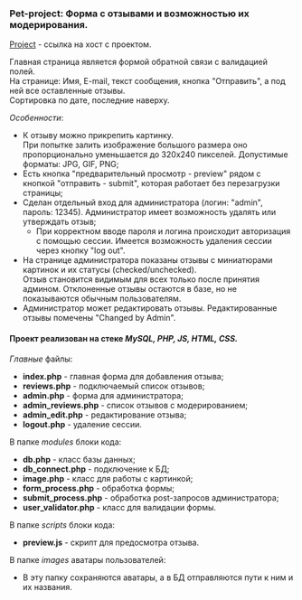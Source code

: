 ### Pet-project: Форма с отзывами и возможностью их модерирования.

[Project](http://f0418850.xsph.ru./index.php) - ссылка на хост с проектом.

Главная страница является формой обратной связи c валидацией полей.\
На странице: Имя, E-mail, текст сообщения, кнопка "Отправить", а под ней все оставленные отзывы.\
Сортировка по дате, последние наверху.

_Особенности_:
* К отзыву можно прикрепить картинку.\
При попытке залить изображение большого размера оно пропорционально уменьшается до 320х240 пикселей. Допустимые форматы: JPG, GIF, PNG;
* Есть кнопка "предварительный просмотр - preview" рядом с кнопкой "отправить - submit", которая работает без перезагрузки страницы;
* Сделан отдельный вход для администратора (логин: "admin", пароль: 12345). Администратор имеет возможность удалять или утверждать отзыв;
  * При корректном вводе пароля и логина происходит авторизация с помощью сессии. Имеется возможность удаления сессии через кнопку "log out".
* На странице администратора показаны отзывы с миниатюрами картинок и их статусы (checked/unchecked).\
Отзыв становится видимым для всех только после принятия админом. Отклоненные отзывы остаются в базе, но не показываются обычным пользователям.
* Администратор может редактировать отзывы. Редактированные отзывы помечены "Changed by Admin".

#### Проект реализован на стеке *MySQL, PHP, JS, HTML, CSS.*

*Главные* файлы:
  * **index.php** - главная форма для добавления отзыва;
  * **reviews.php** - подключаемый список отзывов;
  * **admin.php** - форма для администратора;
  * **admin_reviews.php** - список отзывов с модерированием;
  * **admin_edit.php** - редактирование отзыва;
  * **logout.php** - удаление сессии.

В папке *modules* блоки кода:
  * **db.php** - класс базы данных;
  * **db_connect.php** - подключение к БД;
  * **image.php** - класс для работы с картинкой;
  * **form_process.php** - обработка формы;
  * **submit_process.php** - обработка post-запросов администратора;
  * **user_validator.php** - класс для валидации формы.

В папке *scripts* блоки кода:
  * **preview.js** - скрипт для предосмотра отзыва.

В папке *images* аватары пользователей:
  * В эту папку сохраняются аватары, а в БД отправляются пути к ним и их названия.
